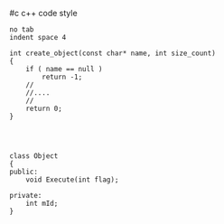 #c c++ code style

    
    no tab
    indent space 4 

    int create_object(const char* name, int size_count)
    {
        if ( name == null )
            return -1;
        //  
        //....
        //
        return 0;
    }
    
    
    
    
    class Object
    {
    public:
        void Execute(int flag);
        
    private:
        int mId; 
    }
    
    
